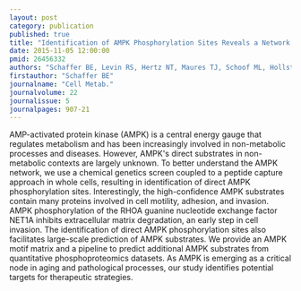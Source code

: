 ```yaml
---
layout: post
category: publication
published: true
title: "Identification of AMPK Phosphorylation Sites Reveals a Network of Proteins Involved in Cell Invasion and Facilitates Large-Scale Substrate Prediction."
date: 2015-11-05 12:00:00
pmid: 26456332
authors: "Schaffer BE, Levin RS, Hertz NT, Maures TJ, Schoof ML, Hollstein PE, Benayoun BA, Banko MR, Shaw RJ, Shokat KM, Brunet A"
firstauthor: "Schaffer BE"
journalname: "Cell Metab."
journalvolume: 22
journalissue: 5
journalpages: 907-21
---
```


AMP-activated protein kinase (AMPK) is a central energy gauge that regulates metabolism and has been increasingly involved in non-metabolic processes and diseases. However, AMPK's direct substrates in non-metabolic contexts are largely unknown. To better understand the AMPK network, we use a chemical genetics screen coupled to a peptide capture approach in whole cells, resulting in identification of direct AMPK phosphorylation sites. Interestingly, the high-confidence AMPK substrates contain many proteins involved in cell motility, adhesion, and invasion. AMPK phosphorylation of the RHOA guanine nucleotide exchange factor NET1A inhibits extracellular matrix degradation, an early step in cell invasion. The identification of direct AMPK phosphorylation sites also facilitates large-scale prediction of AMPK substrates. We provide an AMPK motif matrix and a pipeline to predict additional AMPK substrates from quantitative phosphoproteomics datasets. As AMPK is emerging as a critical node in aging and pathological processes, our study identifies potential targets for therapeutic strategies.

